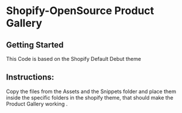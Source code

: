 # Shopify-OpenSource Product Gallery

## Getting Started

This Code is based on the Shopify Default Debut theme

Instructions:
--------------
Copy the files from the Assets and the Snippets folder and place them inside the specific folders in the shopify theme, that should make the Product Gallery working .
